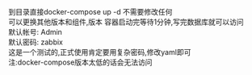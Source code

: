 到目录直接docker-compose up -d  不需要修改任何  
可以更换其他版本和组件,版本
容器启动完等待1分钟,写完数据库就可以访问  
默认帐号: Admin  
默认密码: zabbix  
这是一个测试的,正式使用肯定要用复杂密码,修改yaml即可  
注:docker-compose版本太低的话会无法访问
